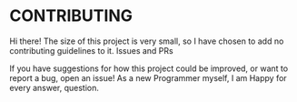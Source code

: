 # CONTRIBUTING

Hi there! The size of this project is very small, so I have chosen to add no contributing guidelines to it.
Issues and PRs

If you have suggestions for how this project could be improved, or want to report a bug, open an issue! As a new Programmer myself, I am Happy for every answer, question.
